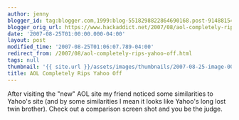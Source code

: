 ```yaml
---
author: jenny
blogger_id: tag:blogger.com,1999:blog-5518298822864690168.post-9148815447825794519
blogger_orig_url: https://www.hackaddict.net/2007/08/aol-completely-rips-yahoo-off.html
date: '2007-08-25T01:00:00.000-04:00'
layout: post
modified_time: '2007-08-25T01:06:07.789-04:00'
redirect_from: /2007/08/aol-completely-rips-yahoo-off.html
tags: null
thumbnail: '{{ site.url }}/assets/images/thumbnails/2007-08-25-image-0000.jpg'
title: AOL Completely Rips Yahoo Off
---
```


After visiting the "new" AOL site my friend noticed some similarities to Yahoo's site (and by some similarities I mean it looks like Yahoo's long lost twin brother).  Check out a comparison screen shot and you be the judge.<br/><br/><img alt="" border="0" id="BLOGGER_PHOTO_ID_5102499462832300530" src="{{ site.url }}/assets/images/posts/2007-08-25-image-0000.jpg" style="margin: 0px auto 10px; display: block; text-align: center; "/><br/><img alt="" border="0" id="BLOGGER_PHOTO_ID_5102499724825305602" src="{{ site.url }}/assets/images/posts/2007-08-25-image-0001.jpg" style="margin: 0px auto 10px; display: block; text-align: center; "/><br/>